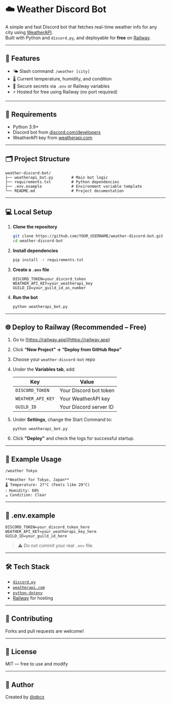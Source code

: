 # ☁️ Weather Discord Bot

A simple and fast Discord bot that fetches real-time weather info for any city using [WeatherAPI](https://www.weatherapi.com/).  
Built with Python and `discord.py`, and deployable for **free** on [Railway](https://railway.app).

---

## 🚀 Features

- 🌤 Slash command: `/weather [city]`
- 🌡 Current temperature, humidity, and condition
- 🔐 Secure secrets via `.env` or Railway variables
- ⚡ Hosted for free using Railway (no port required)

---

## 🧱 Requirements

- Python 3.9+
- Discord bot from [discord.com/developers](https://discord.com/developers/applications)
- WeatherAPI key from [weatherapi.com](https://www.weatherapi.com/)

---

## 🗂 Project Structure

```
weather-discord-bot/
├── weatherapi_bot.py        # Main bot logic
├── requirements.txt         # Python dependencies
├── .env.example             # Environment variable template
└── README.md                # Project documentation
```

---

## 💻 Local Setup

1. **Clone the repository**
   ```bash
   git clone https://github.com/YOUR_USERNAME/weather-discord-bot.git
   cd weather-discord-bot
   ```

2. **Install dependencies**
   ```bash
   pip install -r requirements.txt
   ```

3. **Create a `.env` file**
   ```env
   DISCORD_TOKEN=your_discord_token
   WEATHER_API_KEY=your_weatherapi_key
   GUILD_ID=your_guild_id_as_number
   ```

4. **Run the bot**
   ```bash
   python weatherapi_bot.py
   ```

---

## 🌐 Deploy to Railway (Recommended – Free)

1. Go to [https://railway.app](https://railway.app)

2. Click **“New Project” → “Deploy from GitHub Repo”**

3. Choose your `weather-discord-bot` repo

4. Under the **Variables tab**, add:

   | Key              | Value                      |
   |------------------|----------------------------|
   | `DISCORD_TOKEN`  | Your Discord bot token     |
   | `WEATHER_API_KEY`| Your WeatherAPI key        |
   | `GUILD_ID`       | Your Discord server ID     |

5. Under **Settings**, change the Start Command to:

   ```bash
   python weatherapi_bot.py
   ```

6. Click **"Deploy"** and check the logs for successful startup.

---

## 💬 Example Usage

```
/weather Tokyo
```

```
**Weather for Tokyo, Japan**
🌡 Temperature: 27°C (Feels like 29°C)
💧 Humidity: 60%
☁ Condition: Clear
```

---

## 🧪 .env.example

```env
DISCORD_TOKEN=your_discord_token_here
WEATHER_API_KEY=your_weatherapi_key_here
GUILD_ID=your_guild_id_here
```

> ⚠️ Do not commit your real `.env` file.

---

## 🛠 Tech Stack

- [`discord.py`](https://discordpy.readthedocs.io/)
- [`weatherapi.com`](https://www.weatherapi.com/)
- [`python-dotenv`](https://pypi.org/project/python-dotenv/)
- [Railway](https://railway.app) for hosting

---

## 🤝 Contributing

Forks and pull requests are welcome!

---

## 📜 License

MIT — free to use and modify

---

## 👤 Author

Created by [@qbcx](https://github.com/qbcx)
